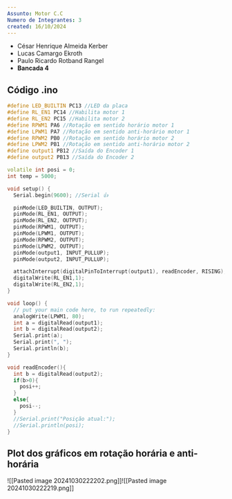 ```yaml
---
Assunto: Motor C.C
Numero de Integrantes: 3
created: 16/10/2024
---
```

- César Henrique Almeida Kerber
- Lucas Camargo Ekroth
- Paulo Ricardo Rotband Rangel
- **Bancada 4**
## Código .ino
```ino
#define LED_BUILTIN PC13 //LED da placa
#define RL_EN1 PC14 //Habilita motor 1
#define RL_EN2 PC15 //Habilita motor 2
#define RPWM1 PA6 //Rotação em sentido horário motor 1
#define LPWM1 PA7 //Rotação em sentido anti-horário motor 1
#define RPWM2 PB0 //Rotação em sentido horário motor 2
#define LPWM2 PB1 //Rotação em sentido anti-horário motor 2
#define output1 PB12 //Saída do Encoder 1
#define output2 PB13 //Saída do Encoder 2

volatile int posi = 0;
int temp = 5000;

void setup() {
  Serial.begin(9600); //Serial 👍

  pinMode(LED_BUILTIN, OUTPUT);
  pinMode(RL_EN1, OUTPUT);
  pinMode(RL_EN2, OUTPUT);
  pinMode(RPWM1, OUTPUT);
  pinMode(LPWM1, OUTPUT);
  pinMode(RPWM2, OUTPUT);
  pinMode(LPWM2, OUTPUT);
  pinMode(output1, INPUT_PULLUP);
  pinMode(output2, INPUT_PULLUP);

  attachInterrupt(digitalPinToInterrupt(output1), readEncoder, RISING);
  digitalWrite(RL_EN1,1);
  digitalWrite(RL_EN2,1); 
}

void loop() {
  // put your main code here, to run repeatedly:
  analogWrite(LPWM1, 80);
  int a = digitalRead(output1);
  int b = digitalRead(output2);
  Serial.print(a);
  Serial.print(", ");
  Serial.println(b);
}

void readEncoder(){
  int b = digitalRead(output2);
  if(b>0){
    posi++;
  }
  else{
    posi--;
  }
  //Serial.print("Posição atual:");
  //Serial.println(posi);
}
```

## Plot dos gráficos em rotação horária e anti-horária
![[Pasted image 20241030222202.png]]![[Pasted image 20241030222219.png]]


